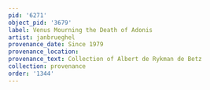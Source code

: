 ```yaml
---
pid: '6271'
object_pid: '3679'
label: Venus Mourning the Death of Adonis
artist: janbrueghel
provenance_date: Since 1979
provenance_location:
provenance_text: Collection of Albert de Rykman de Betz
collection: provenance
order: '1344'
---
```

